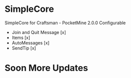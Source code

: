 # SimpleCore
SimpleCore for Craftsman - PocketMine 2.0.0 Configurable

- Join and Quit Message [x]
- Items [x]
- AutoMessages [x]
- SendTip [x]

# Soon More Updates
